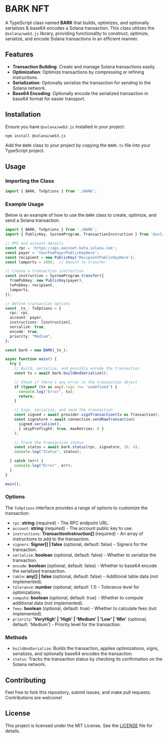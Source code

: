 # BARK NFT

A TypeScript class named **BARK** that builds, optimizes, and optionally serializes & base64 encodes a Solana transaction. This class utilizes the `@solana/web3.js` library, providing functionality to construct, optimize, serialize, and encode Solana transactions in an efficient manner.

## Features

- **Transaction Building**: Create and manage Solana transactions easily.
- **Optimization**: Optimize transactions by compressing or refining instructions.
- **Serialization**: Optionally serialize the transaction for sending to the Solana network.
- **Base64 Encoding**: Optionally encode the serialized transaction in base64 format for easier transport.

## Installation

Ensure you have `@solana/web3.js` installed in your project:

```bash
npm install @solana/web3.js
```

Add the `BARK` class to your project by copying the `BARK.ts` file into your TypeScript project.

## Usage

### Importing the Class

```typescript
import { BARK, TxOptions } from './BARK';
```

### Example Usage

Below is an example of how to use the `BARK` class to create, optimize, and send a Solana transaction.

```typescript
import { BARK, TxOptions } from './BARK';
import { PublicKey, SystemProgram, TransactionInstruction } from '@solana/web3.js';

// RPC and account details
const rpc = 'https://api.mainnet-beta.solana.com';
const payer = 'YourFeePayerPublicKeyHere';
const recipient = new PublicKey('RecipientPublicKeyHere');
const lamports = 1000;  // Amount to transfer

// Create a transaction instruction
const instruction = SystemProgram.transfer({
  fromPubkey: new PublicKey(payer),
  toPubkey: recipient,
  lamports,
});

// Define transaction options
const _tx_: TxOptions = {
  rpc: rpc,
  account: payer,
  instructions: [instruction],
  serialize: true,
  encode: true,
  priority: "Medium",
};

const bark = new BARK(_tx_);

async function main() {
  try {
    // Build, serialize, and possibly encode the transaction
    const tx = await bark.buildAndSerialize();

    // Check if there's any error in the transaction object
    if (typeof (tx as any).logs !== 'undefined') {
      console.log("Error", tx);
      return;
    }

    // Sign, serialize, and send the transaction
    const signed = await provider.signTransaction(tx as Transaction);
    const signature = await connection.sendRawTransaction(
      signed.serialize(),
      { skipPreflight: true, maxRetries: 0 }
    );

    // Track the transaction status
    const status = await bark.status(rpc, signature, 10, 4);
    console.log("Status", status);

  } catch (err) {
    console.log("Error", err);
  }
}

main();
```

### Options

The `TxOptions` interface provides a range of options to customize the transaction:

- `rpc`: **string** (required) - The RPC endpoint URL.
- `account`: **string** (required) - The account public key to use.
- `instructions`: **TransactionInstruction[]** (required) - An array of instructions to add to the transaction.
- `signers`: **Signer[] | false** (optional, default: false) - Signers for the transaction.
- `serialize`: **boolean** (optional, default: false) - Whether to serialize the transaction.
- `encode`: **boolean** (optional, default: false) - Whether to base64 encode the serialized transaction.
- `table`: **any[] | false** (optional, default: false) - Additional table data (not implemented).
- `tolerance`: **number** (optional, default: 1.1) - Tolerance level for optimizations.
- `compute`: **boolean** (optional, default: true) - Whether to compute additional data (not implemented).
- `fees`: **boolean** (optional, default: true) - Whether to calculate fees (not implemented).
- `priority`: **'VeryHigh' | 'High' | 'Medium' | 'Low' | 'Min'** (optional, default: 'Medium') - Priority level for the transaction.

### Methods

- `buildAndSerialize`: Builds the transaction, applies optimizations, signs, serializes, and optionally base64 encodes the transaction.
- `status`: Tracks the transaction status by checking its confirmation on the Solana network.

## Contributing

Feel free to fork this repository, submit issues, and make pull requests. Contributions are welcome!

## License

This project is licensed under the MIT License. See the [LICENSE](LICENSE) file for details.

